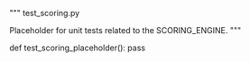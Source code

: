 """
test_scoring.py

Placeholder for unit tests related to the SCORING_ENGINE.
"""

def test_scoring_placeholder():
    pass
